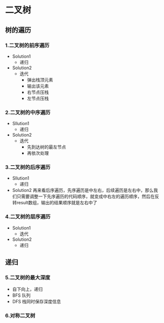 # 二叉树
## 树的遍历
### 1.二叉树的前序遍历
- Solution1
  - 递归
- Solution2
  - 迭代
    - 弹出栈顶元素
    - 输出该元素
    - 右节点压栈
    - 左节点压栈

### 2.二叉树的中序遍历
- Sllution1
  - 递归
- Solution2
  - 迭代
    - 先到达树的最左节点
    - 再依次处理


### 3.二叉树的后序遍历
- Sllution1
  - 递归
- Solution2
再来看后序遍历，先序遍历是中左右，后续遍历是左右中，那么我们只需要调整一下先序遍历的代码顺序，就变成中右左的遍历顺序，然后在反转result数组，输出的结果顺序就是左右中了

### 4.二叉树的层序遍历
- Solution1
  - 迭代
- Solution2
  - 递归



## 递归

### 5.二叉树的最大深度
- 自下向上，递归
- BFS 队列
- DFS 栈同时保存深度信息

### 6.对称二叉树

